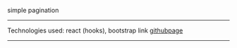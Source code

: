 simple pagination 
____
Technologies used: react (hooks), bootstrap
link [githubpage](http://pilgr1m.github.io/simple-pagination)
____


